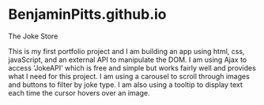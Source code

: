 # BenjaminPitts.github.io
The Joke Store

This is my first portfolio project and I am building an app using html, css, javaScript,
and an external API to manipulate the DOM. I am using Ajax to access 'JokeAPI'
which is free and simple but works fairly well and provides what I need for
this project. I am using a carousel to scroll through images and buttons to
filter by joke type. I am also using a tooltip to display text each time the cursor hovers
over an image.
